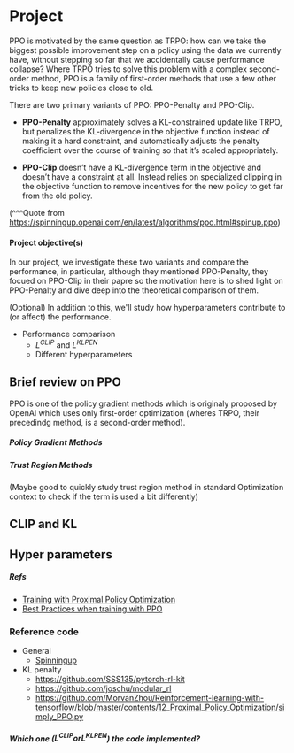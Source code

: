 # Project

PPO is motivated by the same question as TRPO: how can we take the biggest possible improvement step on a policy using the data we currently have, without stepping so far that we accidentally cause performance collapse? Where TRPO tries to solve this problem with a complex second-order method, PPO is a family of first-order methods that use a few other tricks to keep new policies close to old.

There are two primary variants of PPO: PPO-Penalty and PPO-Clip.

- **PPO-Penalty** approximately solves a KL-constrained update like TRPO, but penalizes the KL-divergence in the objective function instead of making it a hard constraint, and automatically adjusts the penalty coefficient over the course of training so that it’s scaled appropriately.

- **PPO-Clip** doesn’t have a KL-divergence term in the objective and doesn’t have a constraint at all. Instead relies on specialized clipping in the objective function to remove incentives for the new policy to get far from the old policy.

(^^^Quote from https://spinningup.openai.com/en/latest/algorithms/ppo.html#spinup.ppo)

#### Project objective(s)

In our project, we investigate these two variants and compare the performance, in particular, although they mentioned PPO-Penalty, they focued on PPO-Clip in their papre so the motivation here is to shed light on PPO-Penalty and dive deep into the theoretical comparison of them.

(Optional) In addition to this, we'll study how hyperparameters contribute to (or affect) the performance.

- Performance comparison
    - $L^{CLIP}$ and $L^{KLPEN}$
    - Different hyperparameters


## Brief review on PPO

PPO is one of the policy gradient methods which is originaly proposed by OpenAI which uses only first-order optimization (wheres TRPO, their precedindg method, is a second-order method).

##### Policy Gradient Methods


##### Trust Region Methods

(Maybe good to quickly study trust region method in standard Optimization context to check if the term is used a bit differently)





## CLIP and KL



## Hyper parameters


##### Refs

- [Training with Proximal Policy Optimization](https://github.com/Unity-Technologies/ml-agents/blob/master/docs/Training-PPO.md)
- [Best Practices when training with PPO](https://github.com/EmbersArc/PPO/blob/master/best-practices-ppo.md)

#### 

### Reference code

- General
    - [Spinningup](https://spinningup.openai.com/en/latest/index.html)
- KL penalty
    - https://github.com/SSS135/pytorch-rl-kit
    - https://github.com/joschu/modular_rl
    - https://github.com/MorvanZhou/Reinforcement-learning-with-tensorflow/blob/master/contents/12_Proximal_Policy_Optimization/simply_PPO.py


##### Which one ($L^{CLIP} or L^{KLPEN}$) the code implemented?
